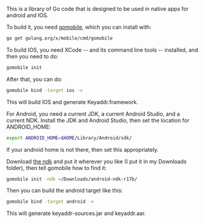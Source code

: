 This is a library of Go code that is designed to be used in native apps for android and IOS.

To build it, you need [gomobile](https://godoc.org/golang.org/x/mobile/cmd/gomobile), which you can install with:

```sh
go get golang.org/x/mobile/cmd/gomobile
```

To build IOS, you need XCode -- and its command line tools -- installed, and then you need to do:

```sh
gomobile init
```

After that, you can do:

```sh
gomobile bind -target ios -v
```

This will build IOS and generate Keyaddr.framework.

For Android, you need a current JDK, a current Android Studio, and a current NDK. Install the JDK and Android Studio, then set the location for ANDROID_HOME:

```sh
export ANDROID_HOME=$HOME/Library/Android/sdk/
```

If your android home is not there, then set this appropriately.

Download [the ndk](https://developer.android.com/ndk/downloads/) and put it wherever you like (I put it in my Downloads folder), then tell gomobile how to find it:

```sh
gomobile init -ndk ~/Downloads/android-ndk-r17b/
```

Then you can build the android target like this:

```sh
gomobile bind -target android -v
```

This will generate keyaddr-sources.jar and keyaddr.aar.
